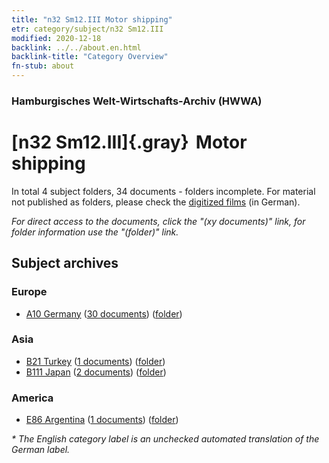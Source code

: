 ```yaml
---
title: "n32 Sm12.III Motor shipping"
etr: category/subject/n32 Sm12.III
modified: 2020-12-18
backlink: ../../about.en.html
backlink-title: "Category Overview"
fn-stub: about
---
```


### Hamburgisches Welt-Wirtschafts-Archiv (HWWA)
# [n32 Sm12.III]{.gray}&#8201; Motor shipping&#160; 





In total 4 subject folders, 34 documents - folders incomplete.
For material not published as folders, please check the [digitized films](/film/h1_sh) (in German).

_For direct access to the documents, click the "(xy documents)" link, for folder information use the "(folder)" link._

## Subject archives



### Europe

- [A10 Germany](../../../geo/about.en.html#A10) (<a href="https://dfg-viewer.de/show/?tx_dlf[id]=https://pm20.zbw.eu/mets/sh/1261xx/126128/1455xx/145583/public.mets.en.xml" target="_blank">30 documents</a>) ([folder](http://purl.org/pressemappe20/folder/sh/126128,145583))

### Asia

- [B21 Turkey](../../../geo/about.en.html#B21) (<a href="https://dfg-viewer.de/show/?tx_dlf[id]=https://pm20.zbw.eu/mets/sh/1411xx/141111/1455xx/145583/public.mets.en.xml" target="_blank">1 documents</a>) ([folder](http://purl.org/pressemappe20/folder/sh/141111,145583))
- [B111 Japan](../../../geo/about.en.html#B111) (<a href="https://dfg-viewer.de/show/?tx_dlf[id]=https://pm20.zbw.eu/mets/sh/1412xx/141272/1455xx/145583/public.mets.en.xml" target="_blank">2 documents</a>) ([folder](http://purl.org/pressemappe20/folder/sh/141272,145583))

### America

- [E86 Argentina](../../../geo/about.en.html#E86) (<a href="https://dfg-viewer.de/show/?tx_dlf[id]=https://pm20.zbw.eu/mets/sh/1416xx/141692/1455xx/145583/public.mets.en.xml" target="_blank">1 documents</a>) ([folder](http://purl.org/pressemappe20/folder/sh/141692,145583))


_* The English category label is an unchecked automated translation of the German label._

